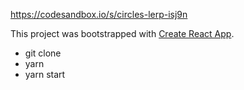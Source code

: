 https://codesandbox.io/s/circles-lerp-isj9n

This project was bootstrapped with [Create React App](https://github.com/facebook/create-react-app).

- git clone
- yarn
- yarn start